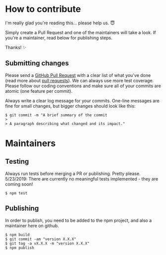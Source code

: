 # How to contribute

I'm really glad you're reading this... please help us. 😇

Simply create a Pull Request and one of the maintainers will take a look. If you're a maintainer, read below for publishing steps.

Thanks! ✨

## Submitting changes

Please send a [GitHub Pull Request](https://github.com/purecloudlabs/json-schema-designer/pulls) with a clear list of what you've done (read more about [pull requests](http://help.github.com/pull-requests/)). We can always use more test coverage. Please follow our coding conventions and make sure all of your commits are atomic (one feature per commit).

Always write a clear log message for your commits. One-line messages are fine for small changes, but bigger changes should look like this:

    $ git commit -m "A brief summary of the commit
    >
    > A paragraph describing what changed and its impact."

# Maintainers

## Testing

Always run tests before merging a PR or publishing. Pretty please.
5/23/2019: There are currently no meaningful tests implemented - they are coming soon!

    $ npm test

## Publishing
In order to publish, you need to be added to the npm project, and also a maintainer here on github.

    $ npm build
    $ git commit -am "version X.X.X"
    $ git tag -a vX.X.X -m "version X.X.X"
    $ npm publish

